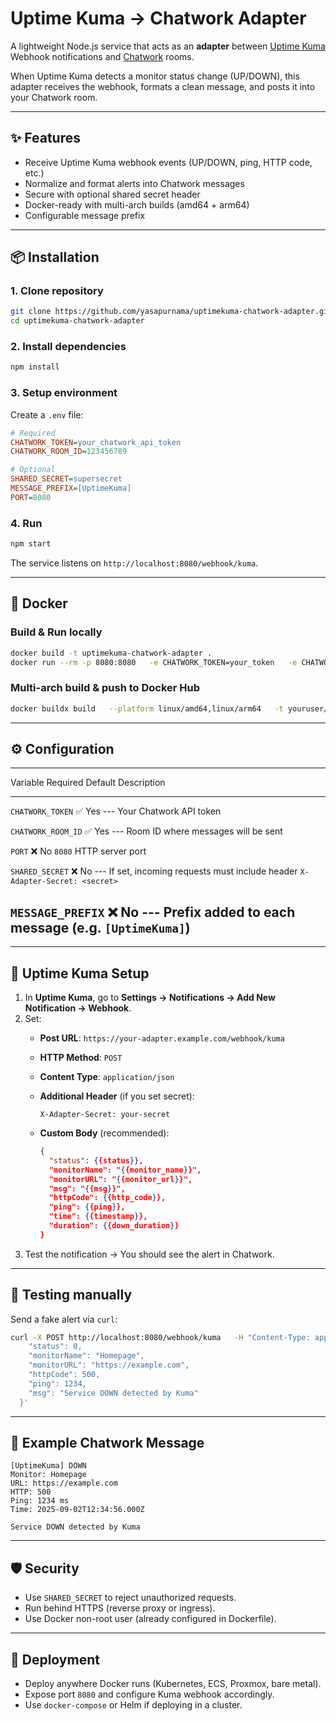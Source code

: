 # Uptime Kuma → Chatwork Adapter

A lightweight Node.js service that acts as an **adapter** between
[Uptime Kuma](https://github.com/louislam/uptime-kuma) Webhook
notifications and [Chatwork](https://go.chatwork.com/) rooms.

When Uptime Kuma detects a monitor status change (UP/DOWN), this adapter
receives the webhook, formats a clean message, and posts it into your
Chatwork room.

------------------------------------------------------------------------

## ✨ Features

-   Receive Uptime Kuma webhook events (UP/DOWN, ping, HTTP code, etc.)
-   Normalize and format alerts into Chatwork messages
-   Secure with optional shared secret header
-   Docker-ready with multi-arch builds (amd64 + arm64)
-   Configurable message prefix

------------------------------------------------------------------------

## 📦 Installation

### 1. Clone repository

``` bash
git clone https://github.com/yasapurnama/uptimekuma-chatwork-adapter.git
cd uptimekuma-chatwork-adapter
```

### 2. Install dependencies

``` bash
npm install
```

### 3. Setup environment

Create a `.env` file:

``` ini
# Required
CHATWORK_TOKEN=your_chatwork_api_token
CHATWORK_ROOM_ID=123456789

# Optional
SHARED_SECRET=supersecret
MESSAGE_PREFIX=[UptimeKuma]
PORT=8080
```

### 4. Run

``` bash
npm start
```

The service listens on `http://localhost:8080/webhook/kuma`.

------------------------------------------------------------------------

## 🐳 Docker

### Build & Run locally

``` bash
docker build -t uptimekuma-chatwork-adapter .
docker run --rm -p 8080:8080   -e CHATWORK_TOKEN=your_token   -e CHATWORK_ROOM_ID=123456789   -e MESSAGE_PREFIX="[UptimeKuma]"   uptimekuma-chatwork-adapter
```

### Multi-arch build & push to Docker Hub

``` bash
docker buildx build   --platform linux/amd64,linux/arm64   -t youruser/uptimekuma-chatwork-adapter:1.0.0   -t youruser/uptimekuma-chatwork-adapter:latest   --push .
```

------------------------------------------------------------------------

## ⚙️ Configuration

  ------------------------------------------------------------------------------------
  Variable                  Required       Default      Description
  ------------------------- -------------- ------------ ------------------------------
  `CHATWORK_TOKEN`          ✅ Yes         ---          Your Chatwork API token

  `CHATWORK_ROOM_ID`        ✅ Yes         ---          Room ID where messages will be
                                                        sent

  `PORT`                    ❌ No          `8080`       HTTP server port

  `SHARED_SECRET`           ❌ No          ---          If set, incoming requests must
                                                        include header
                                                        `X-Adapter-Secret: <secret>`

  `MESSAGE_PREFIX`          ❌ No          ---          Prefix added to each message
                                                        (e.g. `[UptimeKuma]`)
  ------------------------------------------------------------------------------------

------------------------------------------------------------------------

## 🔔 Uptime Kuma Setup

1.  In **Uptime Kuma**, go to **Settings → Notifications → Add New
    Notification → Webhook**.
2.  Set:
    -   **Post URL**: `https://your-adapter.example.com/webhook/kuma`

    -   **HTTP Method**: `POST`

    -   **Content Type**: `application/json`

    -   **Additional Header** (if you set secret):

            X-Adapter-Secret: your-secret

    -   **Custom Body** (recommended):

        ``` json
        {
          "status": {{status}},
          "monitorName": "{{monitor_name}}",
          "monitorURL": "{{monitor_url}}",
          "msg": "{{msg}}",
          "httpCode": {{http_code}},
          "ping": {{ping}},
          "time": {{timestamp}},
          "duration": {{down_duration}}
        }
        ```
3.  Test the notification → You should see the alert in Chatwork.

------------------------------------------------------------------------

## 🧪 Testing manually

Send a fake alert via `curl`:

``` bash
curl -X POST http://localhost:8080/webhook/kuma   -H "Content-Type: application/json"   -H "X-Adapter-Secret: supersecret"   -d '{
    "status": 0,
    "monitorName": "Homepage",
    "monitorURL": "https://example.com",
    "httpCode": 500,
    "ping": 1234,
    "msg": "Service DOWN detected by Kuma"
  }'
```

------------------------------------------------------------------------

## 📜 Example Chatwork Message

    [UptimeKuma] DOWN
    Monitor: Homepage
    URL: https://example.com
    HTTP: 500
    Ping: 1234 ms
    Time: 2025-09-02T12:34:56.000Z

    Service DOWN detected by Kuma

------------------------------------------------------------------------

## 🛡️ Security

-   Use `SHARED_SECRET` to reject unauthorized requests.
-   Run behind HTTPS (reverse proxy or ingress).
-   Use Docker non-root user (already configured in Dockerfile).

------------------------------------------------------------------------

## 🚀 Deployment

-   Deploy anywhere Docker runs (Kubernetes, ECS, Proxmox, bare metal).
-   Expose port `8080` and configure Kuma webhook accordingly.
-   Use `docker-compose` or Helm if deploying in a cluster.
